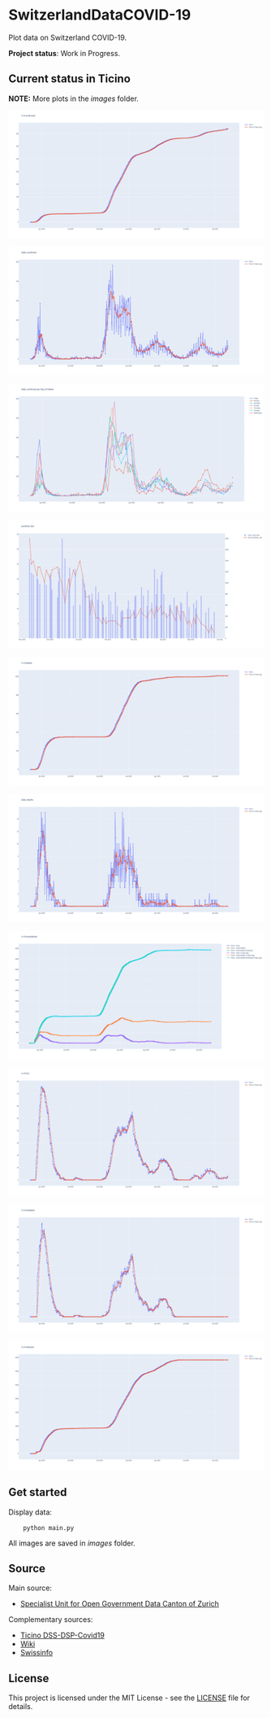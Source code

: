 # SwitzerlandDataCOVID-19

Plot data on Switzerland COVID-19.

**Project status**: Work in Progress.


## Current status in Ticino

**NOTE:** More plots in the _images_ folder.

![Confirmed](images/OpenZH%23_of_confirmed.png?raw=True)

![Daily Confirmed](images/OpenZHDaily_confirmed.png?raw=True)

![Daily Confirmed per Day Of Week](images/OpenZHDaily_confirmed_per_Day_Of_Week.png?raw=True)

![Positivity Rate](images/OpenZHpositivity_rate.png?raw=True)

![Deaths](images/OpenZH%23_of_deaths.png?raw=True)

![Deaths](images/OpenZHDaily_deaths.png?raw=True)

![Hospitalized](images/OpenZH%23_of_hospitalized.png?raw=True)

![ICU](images/OpenZH%23_of_ICU.png?raw=True)

![Intubated](images/OpenZH%23_of_intubated.png?raw=True)

![Released](images/OpenZH%23_of_released.png?raw=True)



## Get started

Display data:

```
    python main.py
```

All images are saved in _images_ folder.

## Source

Main source:
* [Specialist Unit for Open Government Data Canton of Zurich](https://github.com/openZH/covid_19)

Complementary sources:
* [Ticino DSS-DSP-Covid19](https://www4.ti.ch/dss/dsp/covid19/home/)
* [Wiki](https://en.wikipedia.org/wiki/2020_coronavirus_outbreak_in_Switzerland)
* [Swissinfo](https://www.swissinfo.ch/ita/epidemia_coronavirus--la-situazione-in-svizzera/45590960)


## License
This project is licensed under the MIT License - see the [LICENSE](LICENSE.md) file for details.
